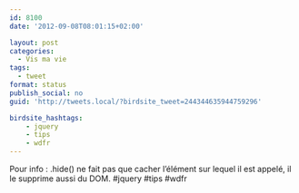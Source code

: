 ```yaml
---
id: 8100
date: '2012-09-08T08:01:15+02:00'

layout: post
categories:
  - Vis ma vie
tags:
  - tweet
format: status
publish_social: no
guid: 'http://tweets.local/?birdsite_tweet=244344635944759296'

birdsite_hashtags:
    - jquery
    - tips
    - wdfr
---
```


Pour info : .hide() ne fait pas que cacher l’élément sur lequel il est appelé, il le supprime aussi du DOM. #jquery #tips #wdfr